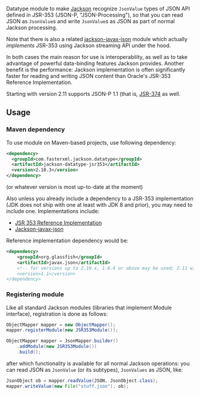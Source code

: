 Datatype module to make [Jackson](../../../jackson)
recognize `JsonValue` types of JSON API defined in JSR-353 (JSON-P, "JSON-Processing"), so that
you can read JSON as `JsonValue`s and write `JsonValue`s as JSON as part of normal
Jackson processing.

Note that there is also a related [jackson-javax-json](https://github.com/pgelinas/jackson-javax-json)
module which actually *implements* JSR-353 using Jackson streaming API under the hood.

In both cases the main reason for use is interoperability, as well as to take advantage
of powerful data-binding features Jackson provides.
Another benefit is the
performance: Jackson implementation is often significantly faster for reading and writing
JSON content than Oracle's JSR-353 Reference Implementation.

Starting with version 2.11 supports JSON-P 1.1
(that is, [JSR-374](https://www.jcp.org/en/jsr/detail?id=374)
as well.

## Usage

### Maven dependency

To use module on Maven-based projects, use following dependency:

```xml
<dependency>
  <groupId>com.fasterxml.jackson.datatype</groupId>
  <artifactId>jackson-datatype-jsr353</artifactId>
  <version>2.10.3</version>
</dependency>
```

(or whatever version is most up-to-date at the moment)

Also unless you already include a dependency to a JSR-353 implementation (JDK does not ship
with one at least with JDK 8 and prior), you may need to include one.
Implementations include:

* [JSR 353 Reference Implementation](https://jsonp.java.net/)
* [Jackson-javax-json](https://github.com/pgelinas/jackson-javax-json)

Reference implementation dependency would be:

```xml
<dependency>
    <groupId>org.glassfish</groupId>
    <artifactId>javax.json</artifactId>
    <!-- for versions up to 2.10.x, 1.0.4 or above may be used; 2.11 will require 1.1 or above
    <version>1.1</version>
</dependency>
```

### Registering module

Like all standard Jackson modules (libraries that implement Module interface), registration is done as follows:

```java
ObjectMapper mapper = new ObjectMapper();
mapper.registerModule(new JSR353Module());
```

```java
ObjectMapper mapper = JsonMapper.builder()
    .addModule(new JSR353Module())
    .build();
```

after which functionality is available for all normal Jackson operations:
you can read JSON as `JsonValue` (or its subtypes), `JsonValues` as JSON, like:

```java
JsonObject ob = mapper.readValue(JSON, JsonObject.class);
mapper.writeValue(new File("stuff.json"), ob);
```
